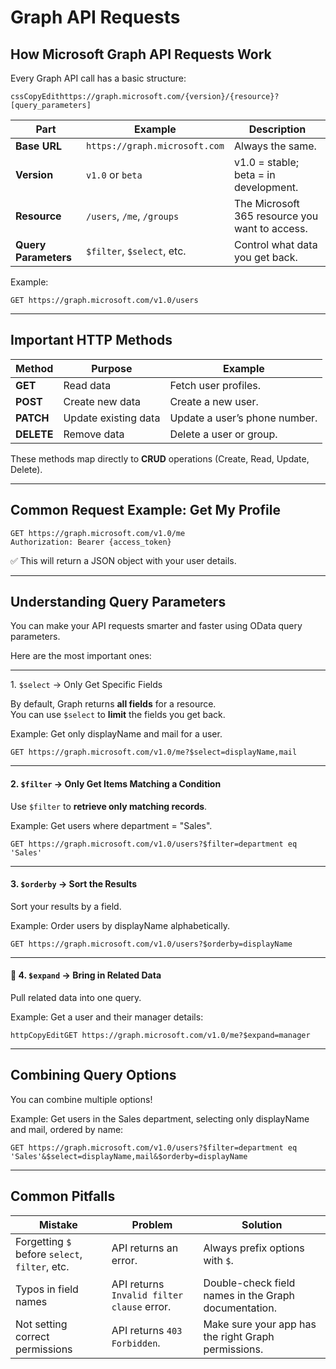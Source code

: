 # Graph API Requests

## **How Microsoft Graph API Requests Work**

Every Graph API call has a basic structure:

```
cssCopyEdithttps://graph.microsoft.com/{version}/{resource}?[query_parameters]
```

| Part                 | Example                       | Description                                    |
| -------------------- | ----------------------------- | ---------------------------------------------- |
| **Base URL**         | `https://graph.microsoft.com` | Always the same.                               |
| **Version**          | `v1.0` or `beta`              | v1.0 = stable; beta = in development.          |
| **Resource**         | `/users`, `/me`, `/groups`    | The Microsoft 365 resource you want to access. |
| **Query Parameters** | `$filter`, `$select`, etc.    | Control what data you get back.                |

Example:

```http
GET https://graph.microsoft.com/v1.0/users
```

***

## **Important HTTP Methods**

| Method     | Purpose              | Example                       |
| ---------- | -------------------- | ----------------------------- |
| **GET**    | Read data            | Fetch user profiles.          |
| **POST**   | Create new data      | Create a new user.            |
| **PATCH**  | Update existing data | Update a user’s phone number. |
| **DELETE** | Remove data          | Delete a user or group.       |

These methods map directly to **CRUD** operations (Create, Read, Update, Delete).

***

## **Common Request Example: Get My Profile**

```http
GET https://graph.microsoft.com/v1.0/me
Authorization: Bearer {access_token}
```

✅ This will return a JSON object with your user details.

***

## **Understanding Query Parameters**

You can make your API requests smarter and faster using OData query parameters.

Here are the most important ones:

***

&#x20;1\. `$select` → Only Get Specific Fields

By default, Graph returns **all fields** for a resource.\
You can use `$select` to **limit** the fields you get back.

Example: Get only displayName and mail for a user.

```http
GET https://graph.microsoft.com/v1.0/me?$select=displayName,mail
```

***

#### 2. `$filter` → Only Get Items Matching a Condition

Use `$filter` to **retrieve only matching records**.

Example: Get users where department = "Sales".

```http
GET https://graph.microsoft.com/v1.0/users?$filter=department eq 'Sales'
```

***

#### 3. `$orderby` → Sort the Results

Sort your results by a field.

Example: Order users by displayName alphabetically.

```http
GET https://graph.microsoft.com/v1.0/users?$orderby=displayName
```

***

#### 🎯 4. `$expand` → Bring in Related Data

Pull related data into one query.

Example: Get a user and their manager details:

```http
httpCopyEditGET https://graph.microsoft.com/v1.0/me?$expand=manager
```

***

## **Combining Query Options**

You can combine multiple options!

Example: Get users in the Sales department, selecting only displayName and mail, ordered by name:

```http
GET https://graph.microsoft.com/v1.0/users?$filter=department eq 'Sales'&$select=displayName,mail&$orderby=displayName
```

***

## **Common Pitfalls**

| Mistake                                        | Problem                                    | Solution                                             |
| ---------------------------------------------- | ------------------------------------------ | ---------------------------------------------------- |
| Forgetting `$` before `select`, `filter`, etc. | API returns an error.                      | Always prefix options with `$`.                      |
| Typos in field names                           | API returns `Invalid filter clause` error. | Double-check field names in the Graph documentation. |
| Not setting correct permissions                | API returns `403 Forbidden`.               | Make sure your app has the right Graph permissions.  |
